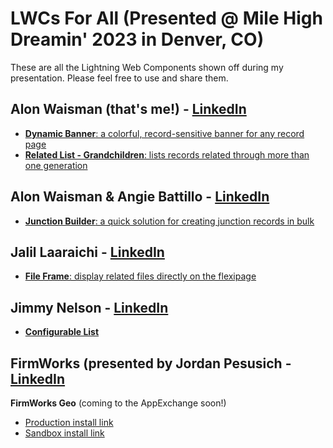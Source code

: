 # LWCs For All (Presented @ Mile High Dreamin' 2023 in Denver, CO)
These are all the Lightning Web Components shown off during my presentation. Please feel free to use and share them.

## Alon Waisman (that's me!) - [LinkedIn](https://www.linkedin.com/in/alonwaisman/)
* [**Dynamic Banner**: a colorful, record-sensitive banner for any record page](https://github.com/MowAlon/Salesforce-LWC-DynamicBanner)
* [**Related List - Grandchildren**: lists records related through more than one generation](https://github.com/MowAlon/Salesforce-LWC-RelatedGrandchildren)

## Alon Waisman & Angie Battillo - [LinkedIn](https://www.linkedin.com/in/angela-battillo/)
* [**Junction Builder**: a quick solution for creating junction records in bulk](https://github.com/MowAlon/Salesforce-LWC-JunctionBuilder)

## Jalil Laaraichi - [LinkedIn](https://www.linkedin.com/in/reachjalil/)
* [**File Frame**: display related files directly on the flexipage](https://github.com/mujud/Salesforce-LWC-FileFrame)

## Jimmy Nelson - [LinkedIn](https://www.linkedin.com/in/james-r-nelson/)
* [**Configurable List**](https://github.com/jamesrnelson/ConfigurableList)

## FirmWorks (presented by Jordan Pesusich - [LinkedIn](https://www.linkedin.com/in/jordanpesusich/)
**FirmWorks Geo** (coming to the AppExchange soon!)
* [Production install link](https://login.salesforce.com/packaging/installPackage.apexp?p0=04t5Y000001TsWfQAK)
* [Sandbox install link](https://test.salesforce.com/packaging/installPackage.apexp?p0=04t5Y000001TsWfQAK)
